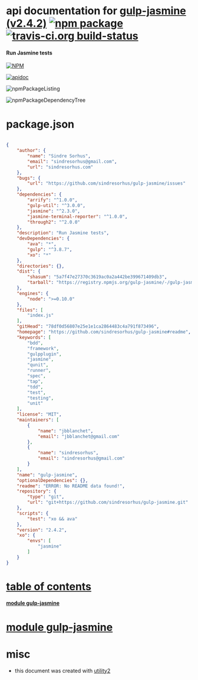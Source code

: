 # api documentation for  [gulp-jasmine (v2.4.2)](https://github.com/sindresorhus/gulp-jasmine#readme)  [![npm package](https://img.shields.io/npm/v/npmdoc-gulp-jasmine.svg?style=flat-square)](https://www.npmjs.org/package/npmdoc-gulp-jasmine) [![travis-ci.org build-status](https://api.travis-ci.org/npmdoc/node-npmdoc-gulp-jasmine.svg)](https://travis-ci.org/npmdoc/node-npmdoc-gulp-jasmine)
#### Run Jasmine tests

[![NPM](https://nodei.co/npm/gulp-jasmine.png?downloads=true)](https://www.npmjs.com/package/gulp-jasmine)

[![apidoc](https://npmdoc.github.io/node-npmdoc-gulp-jasmine/build/screenCapture.buildNpmdoc.browser._2Fhome_2Ftravis_2Fbuild_2Fnpmdoc_2Fnode-npmdoc-gulp-jasmine_2Ftmp_2Fbuild_2Fapidoc.html.png)](https://npmdoc.github.io/node-npmdoc-gulp-jasmine/build/apidoc.html)

![npmPackageListing](https://npmdoc.github.io/node-npmdoc-gulp-jasmine/build/screenCapture.npmPackageListing.svg)

![npmPackageDependencyTree](https://npmdoc.github.io/node-npmdoc-gulp-jasmine/build/screenCapture.npmPackageDependencyTree.svg)



# package.json

```json

{
    "author": {
        "name": "Sindre Sorhus",
        "email": "sindresorhus@gmail.com",
        "url": "sindresorhus.com"
    },
    "bugs": {
        "url": "https://github.com/sindresorhus/gulp-jasmine/issues"
    },
    "dependencies": {
        "arrify": "^1.0.0",
        "gulp-util": "^3.0.0",
        "jasmine": "^2.3.0",
        "jasmine-terminal-reporter": "^1.0.0",
        "through2": "^2.0.0"
    },
    "description": "Run Jasmine tests",
    "devDependencies": {
        "ava": "*",
        "gulp": "^3.8.7",
        "xo": "*"
    },
    "directories": {},
    "dist": {
        "shasum": "5a7f47e27370c3619ac0a2a442be399671409db3",
        "tarball": "https://registry.npmjs.org/gulp-jasmine/-/gulp-jasmine-2.4.2.tgz"
    },
    "engines": {
        "node": ">=0.10.0"
    },
    "files": [
        "index.js"
    ],
    "gitHead": "78df0d56807e25e1e1ca2864483c4a791f873496",
    "homepage": "https://github.com/sindresorhus/gulp-jasmine#readme",
    "keywords": [
        "bdd",
        "framework",
        "gulpplugin",
        "jasmine",
        "qunit",
        "runner",
        "spec",
        "tap",
        "tdd",
        "test",
        "testing",
        "unit"
    ],
    "license": "MIT",
    "maintainers": [
        {
            "name": "jbblanchet",
            "email": "jbblanchet@gmail.com"
        },
        {
            "name": "sindresorhus",
            "email": "sindresorhus@gmail.com"
        }
    ],
    "name": "gulp-jasmine",
    "optionalDependencies": {},
    "readme": "ERROR: No README data found!",
    "repository": {
        "type": "git",
        "url": "git+https://github.com/sindresorhus/gulp-jasmine.git"
    },
    "scripts": {
        "test": "xo && ava"
    },
    "version": "2.4.2",
    "xo": {
        "envs": [
            "jasmine"
        ]
    }
}
```



# <a name="apidoc.tableOfContents"></a>[table of contents](#apidoc.tableOfContents)

#### [module gulp-jasmine](#apidoc.module.gulp-jasmine)



# <a name="apidoc.module.gulp-jasmine"></a>[module gulp-jasmine](#apidoc.module.gulp-jasmine)



# misc
- this document was created with [utility2](https://github.com/kaizhu256/node-utility2)
